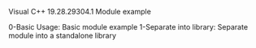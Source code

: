 Visual C++ 19.28.29304.1 Module example

0-Basic Usage: Basic module example
1-Separate into library: Separate module into a standalone library
